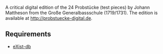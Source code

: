 A critical digital edition of the 24 Probstücke (test pieces) by Johann Mattheson
from the Große Generalbassschule (1719/1731). The edition is available at
<http://probstuecke-digital.de>.

Requirements
------------
- [eXist-db](http://exist-db.org/)
